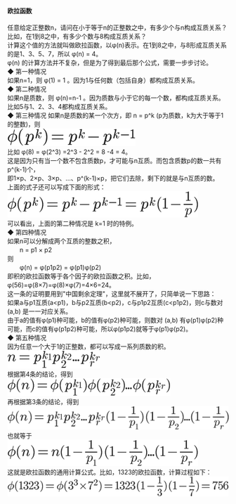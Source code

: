 #### 欧拉函数  

任意给定正整数n，请问在小于等于n的正整数之中，有多少个与n构成互质关系？比如，在1到8之中，有多少个数与8构成互质关系？  
计算这个值的方法就叫做欧拉函数，以φ(n)表示。在1到8之中，与8形成互质关系的是1、3、5、7，所以 φ(n) = 4。  
φ(n) 的计算方法并不复杂，但是为了得到最后那个公式，需要一步步讨论。  
◆ 第一种情况  
如果n=1，则 φ(1) = 1 。因为1与任何数（包括自身）都构成互质关系。  
◆ 第二种情况  
如果n是质数，则 φ(n)=n-1 。因为质数与小于它的每一个数，都构成互质关系。比如5与1、2、3、4都构成互质关系。  
◆ 第三种情况
如果n是质数的某一个次方，即 n = p^k (p为质数，k为大于等于1的整数)，则  
![oula_001](../ImageFiles/oula_001.png)    
比如 φ(8) = φ(2^3) =2^3 - 2^2 = 8 -4 = 4。  
这是因为只有当一个数不包含质数p，才可能与n互质。而包含质数p的数一共有p^(k-1)个，  
即1×p、2×p、3×p、...、p^(k-1)×p，把它们去除，剩下的就是与n互质的数。  
上面的式子还可以写成下面的形式：  
![oula_002](../ImageFiles/oula_002.png)    
可以看出，上面的第二种情况是 k=1 时的特例。  
◆ 第四种情况  
如果n可以分解成两个互质的整数之积，  
　　n = p1 × p2  
则  
　　φ(n) = φ(p1p2) = φ(p1)φ(p2)  
即积的欧拉函数等于各个因子的欧拉函数之积。比如，φ(56)=φ(8×7)=φ(8)×φ(7)=4×6=24。  
这一条的证明要用到"中国剩余定理"，这里就不展开了，只简单说一下思路：  
如果a与p1互质(a<p1)，b与p2互质(b<p2)，c与p1p2互质(c<p1p2)，则c与数对 (a,b) 是一一对应关系。  
由于a的值有φ(p1)种可能，b的值有φ(p2)种可能，则数对 (a,b) 有φ(p1)φ(p2)种可能，而c的值有φ(p1p2)种可能，所以φ(p1p2)就等于φ(p1)φ(p2)。  
◆ 第五种情况  
因为任意一个大于1的正整数，都可以写成一系列质数的积。    
![oula_003](../ImageFiles/oula_003.png)    
根据第4条的结论，得到  
![oula_004](../ImageFiles/oula_004.png)    
再根据第3条的结论，得到  
![oula_005](../ImageFiles/oula_005.png)    
也就等于  
![oula_006](../ImageFiles/oula_006.png)    
这就是欧拉函数的通用计算公式。比如，1323的欧拉函数，计算过程如下：  
![oula_007](../ImageFiles/oula_007.png)    

